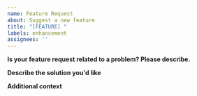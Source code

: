 ```yaml
---
name: Feature Request
about: Suggest a new feature
title: "[FEATURE] "
labels: enhancement
assignees: ''
---
```


**Is your feature request related to a problem? Please describe.**

**Describe the solution you'd like**

**Additional context**
